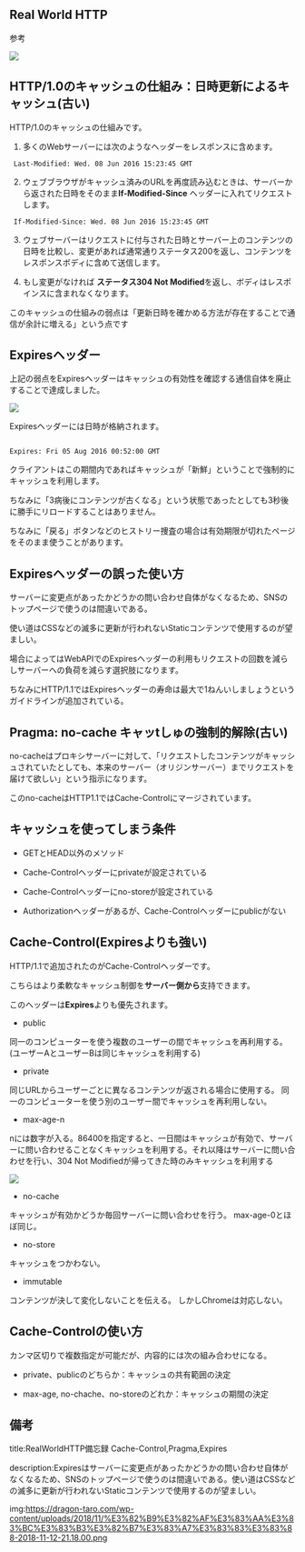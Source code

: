 



## Real World HTTP

参考

<img src="https://dragon-taro.com/wp-content/uploads/2018/11/%E3%82%B9%E3%82%AF%E3%83%AA%E3%83%BC%E3%83%B3%E3%82%B7%E3%83%A7%E3%83%83%E3%83%88-2018-11-12-21.18.00.png">


## HTTP/1.0のキャッシュの仕組み：日時更新によるキャッシュ(古い)

HTTP/1.0のキャッシュの仕組みです。

1. 多くのWebサーバーには次のようなヘッダーをレスポンスに含めます。

<code><pre>
Last-Modified: Wed. 08 Jun 2016 15:23:45 GMT
</code></pre>

2. ウェブブラウザがキャッシュ済みのURLを再度読み込むときは、サーバーから返された日時をそのまま**If-Modified-Since** ヘッダーに入れてリクエストします。

<code><pre>
If-Modified-Since: Wed. 08 Jun 2016 15:23:45 GMT
</code></pre>

3. ウェブサーバーはリクエストに付与された日時とサーバー上のコンテンツの日時を比較し、変更があれば通常通りステータス200を返し、コンテンツをレスポンスボディに含めて送信します。


4. もし変更がなければ **ステータス304 Not Modified**を返し、ボディはレスポインスに含まれなくなります。

このキャッシュの仕組みの弱点は「更新日時を確かめる方法が存在することで通信が余計に増える」という点です


## Expiresヘッダー

上記の弱点をExpiresヘッダーはキャッシュの有効性を確認する通信自体を廃止することで達成しました。


<img src="https://junzou-marketing.com/wp/wp-content/uploads/2018/09/browser-cache-works.png">

Expiresヘッダーには日時が格納されます。

<pre><code>
Expires: Fri 05 Aug 2016 00:52:00 GMT
</code></pre>

クライアントはこの期間内であればキャッシュが「新鮮」ということで強制的にキャッシュを利用します。

ちなみに「3病後にコンテンツが古くなる」という状態であったとしても3秒後に勝手にリロードすることはありません。

ちなみに「戻る」ボタンなどのヒストリー捜査の場合は有効期限が切れたページをそのまま使うことがあります。

## Expiresヘッダーの誤った使い方

サーバーに変更点があったかどうかの問い合わせ自体がなくなるため、SNSのトップページで使うのは間違いである。

使い道はCSSなどの滅多に更新が行われないStaticコンテンツで使用するのが望ましい。

場合によってはWebAPIでのExpiresヘッダーの利用もリクエストの回数を減らしサーバーへの負荷を減らす選択肢になります。

ちなみにHTTP/1.1ではExpiresヘッダーの寿命は最大で1ねんいしましょうというガイドラインが追加されている。

## Pragma: no-cache キャッtしゅの強制的解除(古い)

no-cacheはプロキシサーバーに対して、「リクエストしたコンテンツがキャッシュされていたとしても、本来のサーバー（オリジンサーバー）までリクエストを届けて欲しい」という指示になります。


このno-cacheはHTTP1.1ではCache-Controlにマージされています。



## キャッシュを使ってしまう条件

- GETとHEAD以外のメソッド

- Cache-Controlヘッダーにprivateが設定されている

- Cache-Controlヘッダーにno-storeが設定されている

- Authorizationヘッダーがあるが、Cache-Controlヘッダーにpublicがない


## Cache-Control(Expiresよりも強い)

HTTP/1.1で追加されたのがCache-Controlヘッダーです。

こちらはより柔軟なキャッシュ制御を**サーバー側から**支持できます。

このヘッダーは**Expires**よりも優先されます。

- public

同一のコンピューターを使う複数のユーザーの間でキャッシュを再利用する。(ユーザーAとユーザーBは同じキャッシュを利用する)

- private

同じURLからユーザーごとに異なるコンテンツが返される場合に使用する。
同一のコンピューターを使う別のユーザー間でキャッシュを再利用しない。

- max-age-n

nには数字が入る。86400を指定すると、一日間はキャッシュが有効で、サーバーに問い合わせることなくキャッシュを利用する。それ以降はサーバーに問い合わせを行い、304 Not Modifiedが帰ってきた時のみキャッシュを利用する

<img src="https://web-dev.imgix.net/image/tcFciHGuF3MxnTr1y5ue01OGLBn2/e2bN6glWoVbWIcwUF1uh.png?auto=format">

- no-cache

キャッシュが有効かどうか毎回サーバーに問い合わせを行う。
max-age-0とほぼ同じ。

- no-store

キャッシュをつかわない。

- immutable

コンテンツが決して変化しないことを伝える。
しかしChromeは対応しない。

## Cache-Controlの使い方

カンマ区切りで複数指定が可能だが、内容的には次の組み合わせになる。

- private、publicのどちらか：キャッシュの共有範囲の決定

- max-age, no-chache、no-storeのどれか：キャッシュの期間の決定











## 備考

title:RealWorldHTTP備忘録 Cache-Control,Pragma,Expires

description:Expiresはサーバーに変更点があったかどうかの問い合わせ自体がなくなるため、SNSのトップページで使うのは間違いである。使い道はCSSなどの滅多に更新が行われないStaticコンテンツで使用するのが望ましい。

img:https://dragon-taro.com/wp-content/uploads/2018/11/%E3%82%B9%E3%82%AF%E3%83%AA%E3%83%BC%E3%83%B3%E3%82%B7%E3%83%A7%E3%83%83%E3%83%88-2018-11-12-21.18.00.png

